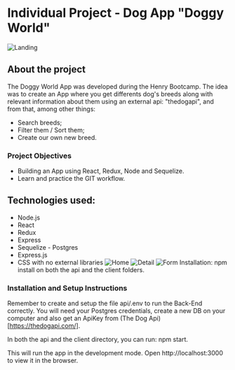 # Individual Project - Dog App "Doggy World"
![Landing](https://user-images.githubusercontent.com/86334859/142327340-24ac51c2-b85d-443e-8b9a-55eb6774049c.png)

## About the project 
The Doggy World App was developed during the Henry Bootcamp. The idea was to create an App where you get differents dog's breeds along with relevant information about them using an external api: "thedogapi", and from that, among other things:

- Search breeds;
- Filter them / Sort them;
- Create our own new breed.

### Project Objectives
- Building an App using React, Redux, Node and Sequelize.
- Learn and practice the GIT workflow.

## Technologies used:
- Node.js
- React
- Redux
- Express
- Sequelize - Postgres
- Express.js
- CSS with no external libraries
![Home](https://user-images.githubusercontent.com/86334859/142331682-ec991310-4269-4d75-bf48-f4c64a3ff87f.png)
![Detail](https://user-images.githubusercontent.com/86334859/142331713-f93f56bc-2e19-48c6-ab63-b2d2512bc51d.png)
![Form](https://user-images.githubusercontent.com/86334859/142331725-cf741900-bf5c-492b-babe-f955c6c35060.png)
Installation: npm install on both the api and the client folders.

### Installation and Setup Instructions
Remember to create and setup the file api/.env to run the Back-End correctly. You will need your Postgres credentials, create a new DB on your computer and also get an ApiKey from (The Dog Api)[https://thedogapi.com/].

In both the api and the client directory, you can run: npm start.

This will run the app in the development mode.
Open http://localhost:3000 to view it in the browser.

